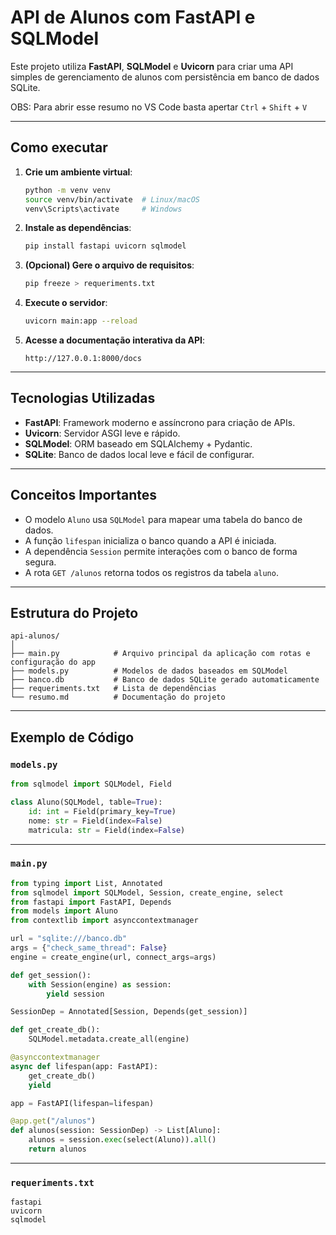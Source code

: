 # API de Alunos com FastAPI e SQLModel

Este projeto utiliza **FastAPI**, **SQLModel** e **Uvicorn** para criar uma API simples de gerenciamento de alunos com persistência em banco de dados SQLite.

OBS: Para abrir esse resumo no VS Code basta apertar `Ctrl` + `Shift` + `V`

---

## Como executar 

1. **Crie um ambiente virtual**:
   ```bash
   python -m venv venv
   source venv/bin/activate  # Linux/macOS
   venv\Scripts\activate     # Windows
   ```

2. **Instale as dependências**:
   ```bash
   pip install fastapi uvicorn sqlmodel
   ```

3. **(Opcional) Gere o arquivo de requisitos**:
   ```bash
   pip freeze > requeriments.txt
   ```

4. **Execute o servidor**:
   ```bash
   uvicorn main:app --reload
   ```

5. **Acesse a documentação interativa da API**:
   ```
   http://127.0.0.1:8000/docs
   ```

---

## Tecnologias Utilizadas

- **FastAPI**: Framework moderno e assíncrono para criação de APIs.
- **Uvicorn**: Servidor ASGI leve e rápido.
- **SQLModel**: ORM baseado em SQLAlchemy + Pydantic.
- **SQLite**: Banco de dados local leve e fácil de configurar.

---

## Conceitos Importantes

- O modelo `Aluno` usa `SQLModel` para mapear uma tabela do banco de dados.
- A função `lifespan` inicializa o banco quando a API é iniciada.
- A dependência `Session` permite interações com o banco de forma segura.
- A rota `GET /alunos` retorna todos os registros da tabela `aluno`.

---

## Estrutura do Projeto

```
api-alunos/
│
├── main.py            # Arquivo principal da aplicação com rotas e configuração do app
├── models.py          # Modelos de dados baseados em SQLModel
├── banco.db           # Banco de dados SQLite gerado automaticamente
├── requeriments.txt   # Lista de dependências
└── resumo.md          # Documentação do projeto
```

---

## Exemplo de Código

### `models.py`

```python
from sqlmodel import SQLModel, Field

class Aluno(SQLModel, table=True):
    id: int = Field(primary_key=True)
    nome: str = Field(index=False)
    matricula: str = Field(index=False)
```

---

### `main.py`

```python
from typing import List, Annotated
from sqlmodel import SQLModel, Session, create_engine, select
from fastapi import FastAPI, Depends
from models import Aluno
from contextlib import asynccontextmanager

url = "sqlite:///banco.db"
args = {"check_same_thread": False}
engine = create_engine(url, connect_args=args)

def get_session():
    with Session(engine) as session:
        yield session

SessionDep = Annotated[Session, Depends(get_session)]

def get_create_db():
    SQLModel.metadata.create_all(engine)

@asynccontextmanager
async def lifespan(app: FastAPI):
    get_create_db()
    yield

app = FastAPI(lifespan=lifespan)

@app.get("/alunos")
def alunos(session: SessionDep) -> List[Aluno]:
    alunos = session.exec(select(Aluno)).all()
    return alunos
```

---

### `requeriments.txt`

```
fastapi
uvicorn
sqlmodel
```
